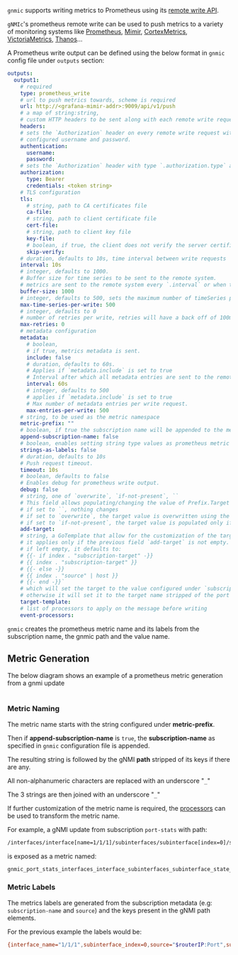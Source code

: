 `gnmic` supports writing metrics to Prometheus using its [remote write API](https://grafana.com/blog/2019/03/25/whats-new-in-prometheus-2.8-wal-based-remote-write/).

`gNMIc`'s prometheus remote write can be used to push metrics to a variety of monitoring systems like [Prometheus](https://prometheus.io), [Mimir](https://grafana.com/oss/mimir/), [CortexMetrics](https://cortexmetrics.io/), [VictoriaMetrics](https://victoriametrics.com/), [Thanos](https://thanos.io/)...

A Prometheus write output can be defined using the below format in `gnmic` config file under `outputs` section:

```yaml
outputs:
  output1:
    # required
    type: prometheus_write
    # url to push metrics towards, scheme is required
    url: http://<grafana-mimir-addr>:9009/api/v1/push
    # a map of string:string, 
    # custom HTTP headers to be sent along with each remote write request.
    headers:
    # sets the `Authorization` header on every remote write request with the
    # configured username and password.
    authentication:
      username:
      password:
    # sets the `Authorization` header with type `.authorization.type` and the token value.
    authorization:
      type: Bearer
      credentials: <token string>
    # TLS configuration
    tls:
      # string, path to CA certificates file
      ca-file:
      # string, path to client certificate file
      cert-file:
      # string, path to client key file
      key-file:
      # boolean, if true, the client does not verify the server certificates
      skip-verify:
    # duration, defaults to 10s, time interval between write requests
    interval: 10s
    # integer, defaults to 1000.
    # Buffer size for time series to be sent to the remote system.
    # metrics are sent to the remote system every `.interval` or when the buffer is full. Whichever one is reached first.
    buffer-size: 1000
    # integer, defaults to 500, sets the maximum number of timeSeries per write request to remote.
    max-time-series-per-write: 500
    # integer, defaults to 0
    # number of retries per write, retries will have a back off of 100ms.
    max-retries: 0
    # metadata configuration
    metadata:
      # boolean, 
      # if true, metrics metadata is sent.
      include: false
      # duration, defaults to 60s.
      # Applies if `metadata.include` is set to true
      # Interval after which all metadata entries are sent to the remote write address
      interval: 60s
      # integer, defaults to 500
      # applies if `metadata.include` is set to true
      # Max number of metadata entries per write request.
      max-entries-per-write: 500
    # string, to be used as the metric namespace
    metric-prefix: "" 
    # boolean, if true the subscription name will be appended to the metric name after the prefix
    append-subscription-name: false 
    # boolean, enables setting string type values as prometheus metric labels.
    strings-as-labels: false
    # duration, defaults to 10s
    # Push request timeout.
    timeout: 10s
    # boolean, defaults to false
    # Enables debug for prometheus write output.
    debug: false 
    # string, one of `overwrite`, `if-not-present`, ``
    # This field allows populating/changing the value of Prefix.Target in the received message.
    # if set to ``, nothing changes 
    # if set to `overwrite`, the target value is overwritten using the template configured under `target-template`
    # if set to `if-not-present`, the target value is populated only if it is empty, still using the `target-template`
    add-target: 
    # string, a GoTemplate that allow for the customization of the target field in Prefix.Target.
    # it applies only if the previous field `add-target` is not empty.
    # if left empty, it defaults to:
    # {{- if index . "subscription-target" -}}
    # {{ index . "subscription-target" }}
    # {{- else -}}
    # {{ index . "source" | host }}
    # {{- end -}}`
    # which will set the target to the value configured under `subscription.$subscription-name.target` if any,
    # otherwise it will set it to the target name stripped of the port number (if present)
    target-template:
    # list of processors to apply on the message before writing
    event-processors: 
```

`gnmic` creates the prometheus metric name and its labels from the subscription name, the gnmic path and the value name.

## Metric Generation

The below diagram shows an example of a prometheus metric generation from a gnmi update

<div class="mxgraph" style="max-width:100%;border:1px solid transparent;margin:0 auto; display:block;" data-mxgraph="{&quot;page&quot;:12,&quot;zoom&quot;:1.4,&quot;highlight&quot;:&quot;#0000ff&quot;,&quot;nav&quot;:true,&quot;check-visible-state&quot;:true,&quot;resize&quot;:true,&quot;url&quot;:&quot;https://raw.githubusercontent.com/karimra/gnmic/diagrams/diagrams/prometheus_transformation.drawio&quot;}"></div>

<script type="text/javascript" src="https://cdn.jsdelivr.net/gh/hellt/drawio-js@main/embed2.js?&fetch=https%3A%2F%2Fraw.githubusercontent.com%2Fkarimra%2Fgnmic%2Fdiagrams%2Fprometheus_transformation.drawio" async></script>

### Metric Naming

The metric name starts with the string configured under __metric-prefix__. 

Then if __append-subscription-name__ is `true`, the __subscription-name__ as specified in `gnmic` configuration file is appended.

The resulting string is followed by the gNMI __path__ stripped of its keys if there are any.

All non-alphanumeric characters are replaced with an underscore "`_`"

The 3 strings are then joined with an underscore "`_`"

If further customization of the metric name is required, the [processors](../event_processors/intro.md) can be used to transform the metric name.

For example, a gNMI update from subscription `port-stats` with path:

```bash
/interfaces/interface[name=1/1/1]/subinterfaces/subinterface[index=0]/state/counters/in-octets
```

is exposed as a metric named:

```bash
gnmic_port_stats_interfaces_interface_subinterfaces_subinterface_state_counters_in_octets
```

### Metric Labels

The metrics labels are generated from the subscription metadata (e.g: `subscription-name` and `source`) and the keys present in the gNMI path elements.

For the previous example the labels would be:

```bash
{interface_name="1/1/1",subinterface_index=0,source="$routerIP:Port",subscription_name="port-stats"}
```
